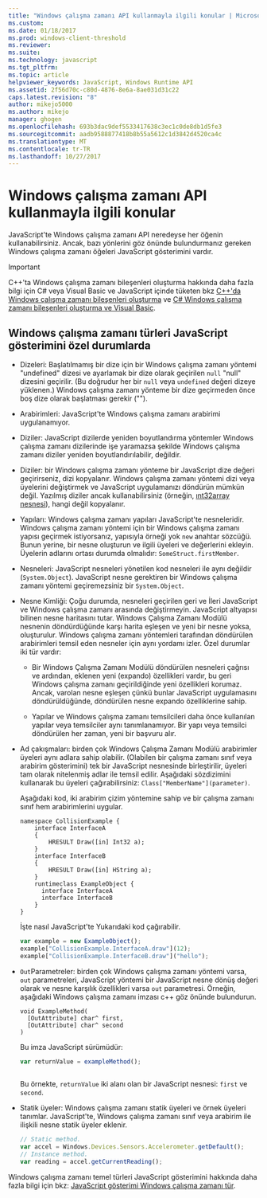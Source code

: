 ```yaml
---
title: "Windows çalışma zamanı API kullanmayla ilgili konular | Microsoft Docs"
ms.custom: 
ms.date: 01/18/2017
ms.prod: windows-client-threshold
ms.reviewer: 
ms.suite: 
ms.technology: javascript
ms.tgt_pltfrm: 
ms.topic: article
helpviewer_keywords: JavaScript, Windows Runtime API
ms.assetid: 2f56d70c-c80d-4876-8e6a-8ae031d31c22
caps.latest.revision: "8"
author: mikejo5000
ms.author: mikejo
manager: ghogen
ms.openlocfilehash: 693b3dac9def5533417638c3ec1c0de8db1d5fe3
ms.sourcegitcommit: aadb9588877418b8b55a5612c1d3842d4520ca4c
ms.translationtype: MT
ms.contentlocale: tr-TR
ms.lasthandoff: 10/27/2017
---
```

# <a name="considerations-when-using-the-windows-runtime-api"></a>Windows çalışma zamanı API kullanmayla ilgili konular
JavaScript'te Windows çalışma zamanı API neredeyse her öğenin kullanabilirsiniz. Ancak, bazı yönlerini göz önünde bulundurmanız gereken Windows çalışma zamanı öğeleri JavaScript gösterimini vardır.  
  
> [!IMPORTANT]
>  C++'ta Windows çalışma zamanı bileşenleri oluşturma hakkında daha fazla bilgi için C# veya Visual Basic ve JavaScript içinde tüketen bkz [C++'da Windows çalışma zamanı bileşenleri oluşturma](/windows/uwp/winrt-components/creating-windows-runtime-components-in-cpp) ve [C# Windows çalışma zamanı bileşenleri oluşturma ve Visual Basic](/windows/uwp/winrt-components/creating-windows-runtime-components-in-csharp-and-visual-basic).  
  
## <a name="special-cases-in-the-javascript-representation-of-windows-runtime-types"></a>Windows çalışma zamanı türleri JavaScript gösterimini özel durumlarda  
  
-   Dizeleri: Başlatılmamış bir dize için bir Windows çalışma zamanı yöntemi "undefined" dizesi ve ayarlamak bir dize olarak geçirilen `null` "null" dizesini geçirilir. (Bu doğrudur her bir `null` veya `undefined` değeri dizeye yüklenen.) Windows çalışma zamanı yönteme bir dize geçirmeden önce boş dize olarak başlatması gerekir ("").  
  
-   Arabirimleri: JavaScript'te Windows çalışma zamanı arabirimi uygulanamıyor.  
  
-   Diziler: JavaScript dizilerde yeniden boyutlandırma yöntemler Windows çalışma zamanı dizilerinde işe yaramazsa şekilde Windows çalışma zamanı diziler yeniden boyutlandırılabilir, değildir.  
  
-   Diziler: bir Windows çalışma zamanı yönteme bir JavaScript dize değeri geçirirseniz, dizi kopyalanır. Windows çalışma zamanı yöntemi dizi veya üyelerini değiştirmek ve JavaScript uygulamanızı döndürün mümkün değil. Yazılmış diziler ancak kullanabilirsiniz (örneğin, [ınt32array nesnesi](../javascript/reference/int32array-object.md)), hangi değil kopyalanır.  
  
-   Yapıları: Windows çalışma zamanı yapıları JavaScript'te nesneleridir. Windows çalışma zamanı yöntemi için bir Windows çalışma zamanı yapısı geçirmek istiyorsanız, yapısıyla örneği yok `new` anahtar sözcüğü. Bunun yerine, bir nesne oluşturun ve ilgili üyeleri ve değerlerini ekleyin. Üyelerin adlarını ortası durumda olmalıdır: `SomeStruct.firstMember`.  
  
-   Nesneleri: JavaScript nesneleri yönetilen kod nesneleri ile aynı değildir (`System.Object`). JavaScript nesne gerektiren bir Windows çalışma zamanı yöntemi geçiremezsiniz bir `System.Object`.  
  
-   Nesne Kimliği: Çoğu durumda, nesneleri geçirilen geri ve İleri JavaScript ve Windows çalışma zamanı arasında değiştirmeyin. JavaScript altyapısı bilinen nesne haritasını tutar. Windows Çalışma Zamanı Modülü nesnenin döndürdüğünde karşı harita eşleşen ve yeni bir nesne yoksa, oluşturulur. Windows çalışma zamanı yöntemleri tarafından döndürülen arabirimleri temsil eden nesneler için aynı yordamı izler. Özel durumlar iki tür vardır:  
  
    -   Bir Windows Çalışma Zamanı Modülü döndürülen nesneleri çağrısı ve ardından, eklenen yeni (expando) özellikleri vardır, bu geri Windows çalışma zamanı geçirildiğinde yeni özellikleri korumaz. Ancak, varolan nesne eşleşen çünkü bunlar JavaScript uygulamasını döndürüldüğünde, döndürülen nesne expando özelliklerine sahip.  
  
    -   Yapılar ve Windows çalışma zamanı temsilcileri daha önce kullanılan yapılar veya temsilciler aynı tanımlanamıyor. Bir yapı veya temsilci döndürülen her zaman, yeni bir başvuru alır.  
  
-   Ad çakışmaları: birden çok Windows Çalışma Zamanı Modülü arabirimler üyeleri aynı adlara sahip olabilir. (Olabilen bir çalışma zamanı sınıf veya arabirim gösterimini) tek bir JavaScript nesnesinde birleştirilir, üyeleri tam olarak nitelenmiş adlar ile temsil edilir. Aşağıdaki sözdizimini kullanarak bu üyeleri çağırabilirsiniz: `Class["MemberName"](parameter)`.  
  
     Aşağıdaki kod, iki arabirim çizim yöntemine sahip ve bir çalışma zamanı sınıf hem arabirimlerini uygular.  
  
    ```cpp#  
    namespace CollisionExample {  
        interface InterfaceA  
        {  
            HRESULT Draw([in] Int32 a);  
        }  
        interface InterfaceB  
        {  
            HRESULT Draw([in] HString a);  
        }  
        runtimeclass ExampleObject {  
          interface InterfaceA  
          interface InterfaceB  
        }  
    }  
    ```  
  
     İşte nasıl JavaScript'te Yukarıdaki kod çağırabilir.  
  
    ```JavaScript  
    var example = new ExampleObject();  
    example["CollisionExample.InterfaceA.draw"](12);  
    example["CollisionExample.InterfaceB.draw"]("hello");  
    ```  
  
-   `Out`Parametreler: birden çok Windows çalışma zamanı yöntemi varsa, `out` parametreleri, JavaScript yöntemi bir JavaScript nesne dönüş değeri olarak ve nesne karşılık özellikleri varsa `out` parametresi. Örneğin, aşağıdaki Windows çalışma zamanı imzası c++ göz önünde bulundurun.  
  
    ```cpp#  
    void ExampleMethod(  
      [OutAttribute] char^ first,   
      [OutAttribute] char^ second  
    )  
    ```  
  
     Bu imza JavaScript sürümüdür:  
  
    ```JavaScript  
    var returnValue = exampleMethod();  
  
    ```  
  
     Bu örnekte, `returnValue` iki alanı olan bir JavaScript nesnesi: `first` ve `second`.  
  
-   Statik üyeler: Windows çalışma zamanı statik üyeleri ve örnek üyeleri tanımlar. JavaScript'te, Windows çalışma zamanı sınıf veya arabirim ile ilişkili nesne statik üyeler eklenir.  
  
    ```JavaScript  
    // Static method.   
    var accel = Windows.Devices.Sensors.Accelerometer.getDefault();   
    // Instance method.   
    var reading = accel.getCurrentReading();            
    ```  
  
 Windows çalışma zamanı temel türleri JavaScript gösterimini hakkında daha fazla bilgi için bkz: [JavaScript gösterimi Windows çalışma zamanı tür](../jswinrt/javascript-representation-of-windows-runtime-types.md).
